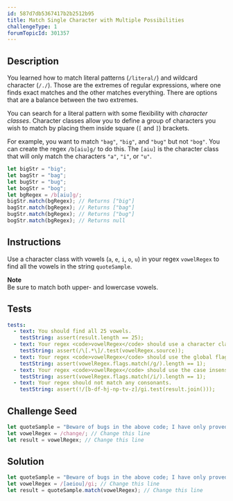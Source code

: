 ```yaml
---
id: 587d7db5367417b2b2512b95
title: Match Single Character with Multiple Possibilities
challengeType: 1
forumTopicId: 301357
---
```


## Description

<section id='description'>

You learned how to match literal patterns (`/literal/`) and wildcard character (`/./`). Those are the extremes of regular expressions, where one finds exact matches and the other matches everything. There are options that are a balance between the two extremes.

You can search for a literal pattern with some flexibility with <dfn>character classes</dfn>. Character classes allow you to define a group of characters you wish to match by placing them inside square (`[` and `]`) brackets.

For example, you want to match `"bag"`, `"big"`, and `"bug"` but not `"bog"`. You can create the regex `/b[aiu]g/` to do this. The `[aiu]` is the character class that will only match the characters `"a"`, `"i"`, or `"u"`.

```js
let bigStr = "big";
let bagStr = "bag";
let bugStr = "bug";
let bogStr = "bog";
let bgRegex = /b[aiu]g/;
bigStr.match(bgRegex); // Returns ["big"]
bagStr.match(bgRegex); // Returns ["bag"]
bugStr.match(bgRegex); // Returns ["bug"]
bogStr.match(bgRegex); // Returns null
```

</section>

## Instructions

<section id='instructions'>

Use a character class with vowels (`a`, `e`, `i`, `o`, `u`) in your regex `vowelRegex` to find all the vowels in the string `quoteSample`.

**Note**  
Be sure to match both upper- and lowercase vowels.

</section>

## Tests

<section id='tests'>

```yml
tests:
  - text: You should find all 25 vowels.
    testString: assert(result.length == 25);
  - text: Your regex <code>vowelRegex</code> should use a character class.
    testString: assert(/\[.*\]/.test(vowelRegex.source));
  - text: Your regex <code>vowelRegex</code> should use the global flag.
    testString: assert(vowelRegex.flags.match(/g/).length == 1);
  - text: Your regex <code>vowelRegex</code> should use the case insensitive flag.
    testString: assert(vowelRegex.flags.match(/i/).length == 1);
  - text: Your regex should not match any consonants.
    testString: assert(!/[b-df-hj-np-tv-z]/gi.test(result.join()));

```

</section>

## Challenge Seed

<section id='challengeSeed'>

<div id='js-seed'>

```js
let quoteSample = "Beware of bugs in the above code; I have only proved it correct, not tried it.";
let vowelRegex = /change/; // Change this line
let result = vowelRegex; // Change this line
```

</div>

</section>

## Solution

<section id='solution'>

```js
let quoteSample = "Beware of bugs in the above code; I have only proved it correct, not tried it.";
let vowelRegex = /[aeiou]/gi; // Change this line
let result = quoteSample.match(vowelRegex); // Change this line
```

</section>
